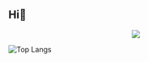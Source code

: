 ## Hi👋

<!--
**bbbbbean/bbbbbean** is a ✨ _special_ ✨ repository because its `README.md` (this file) appears on your GitHub profile.

Here are some ideas to get you started:

- 🔭 I’m currently working on ...
- 🌱 I’m currently learning ...
- 👯 I’m looking to collaborate on ...
- 🤔 I’m looking for help with ...
- 💬 Ask me about ...
- 📫 How to reach me: ...
- 😄 Pronouns: ...
- ⚡ Fun fact: ...
-->
<p align="center">
  <a href="https://skillicons.dev">
    <img src="https://skillicons.dev/icons?i=html,css,js,java,py,eclipse,vscode,git,figma,ai,ps&perline=4" />
  </a>
</p>

![Top Langs](https://github-readme-stats.vercel.app/api/top-langs/?username=bbbbbean&layout=compact)
